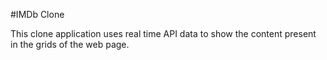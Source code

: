 #IMDb Clone

This clone application uses real time API data to show the content present in the grids of the web page.
